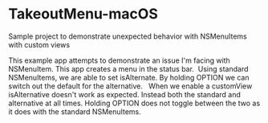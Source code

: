 # TakeoutMenu-macOS
Sample project to demonstrate unexpected behavior with NSMenuItems with custom views

This example app attempts to demonstrate an issue I'm facing with NSMenuItem.  This app creates a menu in the status bar.  Using standard NSMenuItems, we are able to set isAlternate.  By holding OPTION we can switch out the default for the alternative.    When we enable a customView isAlternative doesn't work as expected.  Instead both the standard and alternative at all times.  Holding OPTION does not toggle between the two as it does with the standard NSMenuItems.
